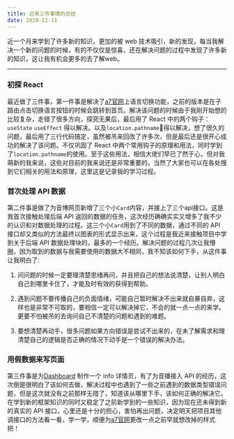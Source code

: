 ```yaml
---
title: 近来三件事情的总结
date: 2020-11-11
---
```


近一个月来学到了许多新的知识，更加的被 web 技术吸引，新的发现，每当我解决一个新的问题的时候，有的不仅仅是惊喜，还在解决问题的过程中发现了许多新的知识，这让我有机会更多的去了解web。

--------

### 初探 React

最近做了三件事，第一件事是解决了[a7官网](https://www.apiseven.com/zh)上语言切换功能，之前的版本是在子路由点击切换语言按钮的时候会跳转到首页。解决该问题的时候由于我刚开始想的比较复杂，走错了很多方向，探究无果后，最后用了 React 中的两个钩子：`useState` `useEffect` 得以解决。以及`location.pathname`得以解决，想了很久的问题，最后用了三行代码搞定，虽然被吊来回改了许多次，但是最后还是很开心成功的解决了该问题。不仅巩固了 React 中两个常用钩子的原理和用法，同时学到了`location.pathname`的使用。至于这些用法，相信大佬们早已了然于心，但对我萌新的我来说，这些对目前的我来说还是非常重要的，当然了大家也可以在各处搜到它们相关的用法和原理，这里这是记录我的学习过程。

### 首次处理 API 数据

第二件事是做了为音博网页新增了三个小`Card`内容，并接上了三个api接口。这是我首次接触处理后端 API 返回的数据的任务，这次经历确确实实又增多了我不少的认识和对数据处理的过程。这三个小`Card`用到了不同的数据，通过不同的 API 接口却又类似的方法最终以图表的形式显示出来，这个过程是我近来接触项目中学到关于后端 API 数据处理块的，最多的一个经历。解决问题的过程几次让我懵圈，因为取到的数据与我需要使用的数据大不相同，我不知该如何下手，从这件事让我明白了:

1. 问问题的时候一定要理清楚思绪再问，并且把自己的想法说清楚，让别人明白自己到哪里卡住了，才能及时有效的获得到帮助。

2. 遇到问题不要传播自己的负面情绪，可能自己暂时解决不出来就自暴自弃，这样也是非常不可取的，要相信一定可以解决掉它，不会的就一点一点的来学。更要不怕被吊的去询问自己不清楚的问题和遇到的难题。

3. 要想清楚再动手，很多问题如果方向错误是尝试不出来的，在未了解需求和理清楚自己的逻辑是否正确的情况下动手是一个错误的解决办法。

### 用假数据来写页面

第三件事是为[Dashboard](https://github.com/apache/apisix-dashboard) 制作一个 info 详情页，有了为音播接入 API 的经历，这次倒是很明白了该如何去做，解决过程中也遇到了一些之前遇到的数据类型错误问题，但是这次就没有之前那样无措了，知道该从哪里下手，该如何正确的解决它。在学到新的框架知识的同时又稳定了之前新学到的一些知识，因为现在还未得到新的真实的 API 接口，心里还是十分的担心，害怕再出问题，决定明天把项目其他调接口的方法看一看，学一学，顺便为[a7官网](https://www.apiseven.com/zh)更改一点之前早就想改掉的样式把！
